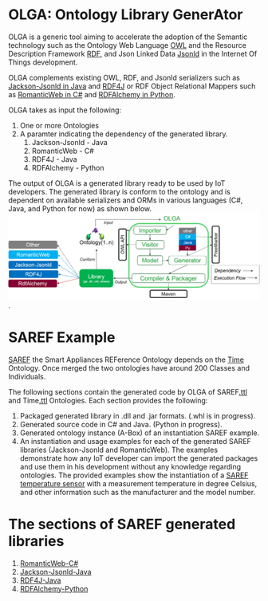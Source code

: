 # OLGA: Ontology Library GenerAtor

OLGA is a generic tool aiming to accelerate the adoption of the Semantic technology such as the Ontology Web Language [OWL](https://www.w3.org/OWL) and the Resource Description Framework [RDF](https://www.w3.org/2001/sw/wiki/RDF), and Json Linked Data [Jsonld](https://json-ld.org/) in the Internet Of Things development.

OLGA complements existing OWL, RDF, and Jsonld serializers such as [Jackson-Jsonld in Java](https://github.com/io-informatics/jackson-jsonld) and [RDF4J](http://rdf4j.org/) or RDF Object Relational Mappers such as [RomanticWeb in C#](RomanticWeb.net) and [RDFAlchemy in Python](http://rdfalchemy.readthedocs.io/en/latest/index.html). 

OLGA takes as input the following:
1. One or more Ontologies
2. A paramter indicating the dependency of the generated library.
	1. Jackson-Jsonld - Java
	2. RomanticWeb - C#
	3. RDF4J - Java
	4. RDFAlchemy - Python

The output of OLGA is a generated library ready to be used by IoT developers. The generated library is conform to the ontology and is dependent on available serializers and ORMs in various languages (C#, Java, and Python for now) as shown below.
![](./figures/OLGAImplementation2.png).

# SAREF Example
[SAREF](http://ontology.tno.nl/saref/) the Smart Appliances REFerence Ontology depends on the [Time](https://www.w3.org/TR/owl-time/) Ontology. Once merged the two ontologies have around 200 Classes and Individuals.

The following sections contain the generated code by OLGA of SAREF[.ttl](http://ontology.tno.nl/saref.ttl) and Time[.ttl](https://www.w3.org/2006/time) Ontologies. Each section provides the following:
1. Packaged generated library in .dll and .jar formats. (.whl is in progress).
2. Generated source code in C\# and Java. (Python in progress).
3. Generated ontology instance (A-Box) of an instantiation SAREF example.
4. An instantiation and usage examples for each of the generated SAREF libraries (Jackson-Jsonld and RomanticWeb). The examples demonstrate how any IoT developer can import the generated packages and use them in his development without any knowledge regarding ontologies. The provided examples show the instantiation of a [SAREF temperature sensor](http://ontology.tno.nl/saref/saref_TemperatureSensor.html) with a measurement temperature in degree Celsius, and other information such as the manufacturer and the model number.

# The sections of SAREF generated libraries 
1. [RomanticWeb-C#](/SAREF-RomanticWeb/README.md)
2. [Jackson-Jsonld-Java](/SAREF-Jackson-JsonLd/README.md)
3. [RDF4J-Java](/SAREF-RDF4J/README.md)
4. [RDFAlchemy-Python](/SAREF-RDFAlchemy/README.md)
	
